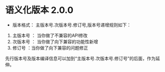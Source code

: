 # 语义化版本 2.0.0

- 版本格式： 主版本号.次版本号.修订号,版本号递增规则如下：
1. 主版本号 ： 当你做了不兼容的API修改  
2. 次版本号 ： 当你做了向下兼容的功能性新增  
3. 修订号 ：当你做了向下兼容的问题修正  

先行版本号及版本编译信息可以加到“主版本号.次版本号.修订号”的后面，作为延伸。  

